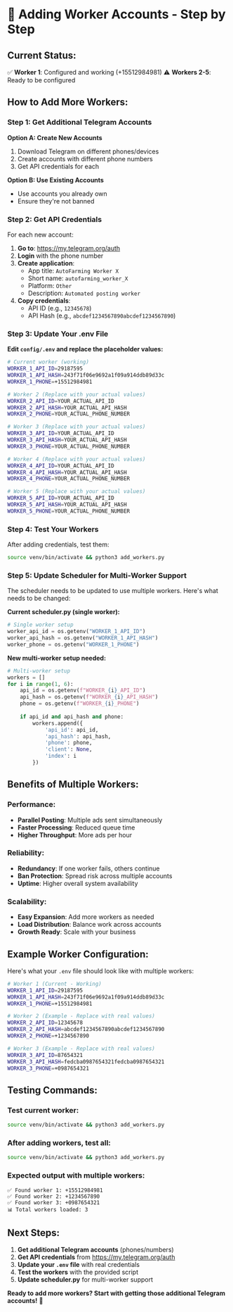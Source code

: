 # 🔧 **Adding Worker Accounts - Step by Step**

## **Current Status:**
✅ **Worker 1**: Configured and working (+15512984981)
⚠️ **Workers 2-5**: Ready to be configured

## **How to Add More Workers:**

### **Step 1: Get Additional Telegram Accounts**

**Option A: Create New Accounts**
1. Download Telegram on different phones/devices
2. Create accounts with different phone numbers
3. Get API credentials for each

**Option B: Use Existing Accounts**
- Use accounts you already own
- Ensure they're not banned

### **Step 2: Get API Credentials**

For each new account:
1. **Go to**: https://my.telegram.org/auth
2. **Login** with the phone number
3. **Create application**:
   - App title: `AutoFarming Worker X`
   - Short name: `autofarming_worker_X`
   - Platform: `Other`
   - Description: `Automated posting worker`
4. **Copy credentials**:
   - API ID (e.g., `12345678`)
   - API Hash (e.g., `abcdef1234567890abcdef1234567890`)

### **Step 3: Update Your .env File**

**Edit `config/.env` and replace the placeholder values:**

```bash
# Current worker (working)
WORKER_1_API_ID=29187595
WORKER_1_API_HASH=243f71f06e9692a1f09a914ddb89d33c
WORKER_1_PHONE=+15512984981

# Worker 2 (Replace with your actual values)
WORKER_2_API_ID=YOUR_ACTUAL_API_ID
WORKER_2_API_HASH=YOUR_ACTUAL_API_HASH
WORKER_2_PHONE=YOUR_ACTUAL_PHONE_NUMBER

# Worker 3 (Replace with your actual values)
WORKER_3_API_ID=YOUR_ACTUAL_API_ID
WORKER_3_API_HASH=YOUR_ACTUAL_API_HASH
WORKER_3_PHONE=YOUR_ACTUAL_PHONE_NUMBER

# Worker 4 (Replace with your actual values)
WORKER_4_API_ID=YOUR_ACTUAL_API_ID
WORKER_4_API_HASH=YOUR_ACTUAL_API_HASH
WORKER_4_PHONE=YOUR_ACTUAL_PHONE_NUMBER

# Worker 5 (Replace with your actual values)
WORKER_5_API_ID=YOUR_ACTUAL_API_ID
WORKER_5_API_HASH=YOUR_ACTUAL_API_HASH
WORKER_5_PHONE=YOUR_ACTUAL_PHONE_NUMBER
```

### **Step 4: Test Your Workers**

After adding credentials, test them:

```bash
source venv/bin/activate && python3 add_workers.py
```

### **Step 5: Update Scheduler for Multi-Worker Support**

The scheduler needs to be updated to use multiple workers. Here's what needs to be changed:

**Current scheduler.py (single worker):**
```python
# Single worker setup
worker_api_id = os.getenv("WORKER_1_API_ID")
worker_api_hash = os.getenv("WORKER_1_API_HASH")
worker_phone = os.getenv("WORKER_1_PHONE")
```

**New multi-worker setup needed:**
```python
# Multi-worker setup
workers = []
for i in range(1, 6):
    api_id = os.getenv(f"WORKER_{i}_API_ID")
    api_hash = os.getenv(f"WORKER_{i}_API_HASH")
    phone = os.getenv(f"WORKER_{i}_PHONE")
    
    if api_id and api_hash and phone:
        workers.append({
            'api_id': api_id,
            'api_hash': api_hash,
            'phone': phone,
            'client': None,
            'index': i
        })
```

## **Benefits of Multiple Workers:**

### **Performance:**
- **Parallel Posting**: Multiple ads sent simultaneously
- **Faster Processing**: Reduced queue time
- **Higher Throughput**: More ads per hour

### **Reliability:**
- **Redundancy**: If one worker fails, others continue
- **Ban Protection**: Spread risk across multiple accounts
- **Uptime**: Higher overall system availability

### **Scalability:**
- **Easy Expansion**: Add more workers as needed
- **Load Distribution**: Balance work across accounts
- **Growth Ready**: Scale with your business

## **Example Worker Configuration:**

Here's what your `.env` file should look like with multiple workers:

```bash
# Worker 1 (Current - Working)
WORKER_1_API_ID=29187595
WORKER_1_API_HASH=243f71f06e9692a1f09a914ddb89d33c
WORKER_1_PHONE=+15512984981

# Worker 2 (Example - Replace with real values)
WORKER_2_API_ID=12345678
WORKER_2_API_HASH=abcdef1234567890abcdef1234567890
WORKER_2_PHONE=+1234567890

# Worker 3 (Example - Replace with real values)
WORKER_3_API_ID=87654321
WORKER_3_API_HASH=fedcba0987654321fedcba0987654321
WORKER_3_PHONE=+0987654321
```

## **Testing Commands:**

### **Test current worker:**
```bash
source venv/bin/activate && python3 add_workers.py
```

### **After adding workers, test all:**
```bash
source venv/bin/activate && python3 add_workers.py
```

### **Expected output with multiple workers:**
```
✅ Found worker 1: +15512984981
✅ Found worker 2: +1234567890
✅ Found worker 3: +0987654321
📊 Total workers loaded: 3
```

## **Next Steps:**

1. **Get additional Telegram accounts** (phones/numbers)
2. **Get API credentials** from https://my.telegram.org/auth
3. **Update your `.env` file** with real credentials
4. **Test the workers** with the provided script
5. **Update scheduler.py** for multi-worker support

**Ready to add more workers? Start with getting those additional Telegram accounts!** 🚀 